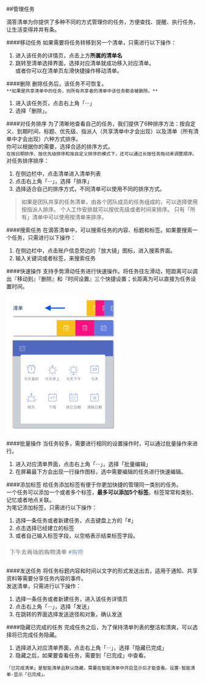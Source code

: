 ##管理任务

滴答清单为你提供了多种不同的方式管理你的任务，方便查找、提醒、执行任务，让生活变得井井有条。

####移动任务
如果需要将任务转移到另一个清单，只需进行以下操作：
1. 进入该任务的详情页，点击上方**所属的清单名**
2. 跳转至清单选择界面，选择对应清单就成功移入对应清单。
<br >或者你可以在清单页左滑快捷操作移动清单。

####删除
删除任务后，该任务不可恢复。
<br>`**如果是共享清单中的任务，则所有共享者的清单中该任务都会被删除。**`
1. 进入该任务页，点击右上角「···」
2. 选择「删除」。

####对任务排序
为了清晰地查看自己的任务，我们提供了6种排序方法：按自定义、到期时间、标题、优先级、指派人（共享清单中才会出现）以及清单（所有清单中才会出现）六种方式排序。
<br >你可以根据你的需要，选择合适的排序方式。
<br >`在按日期排序、按优先级排序和按自定义排序的模式下，还可以通过长按任务拖动来调整顺序。`
<br >对任务排序排序：
1. 在侧边栏中，点击清单进入清单列表
2. 点击右上角「···」，选择「排序」
3. 选择适合自己的排序方式，不同清单可以使用不同的排序方式。
>如果是团队共享的任务清单，由各个团队成员的任务组成的，可以选择使用按指派人排序。
>个人工作安排就可以按优先级或者时间来排序。
>只有「所有」清单中可以使用按清单来排序。

####搜索任务
在滴答清单中，可以搜索任务的内容、标题和标签。如果要搜索一个任务，只需进行以下操作：
1. 在侧边栏中，点击账户信息旁边的「放大镜」图标，进入搜索界面。
2. 输入关键词或者标签，来搜索任务

####快速操作
支持手势滑动任务进行快速操作。将任务往左滑动，短距离可以调出『移动到』『删除』和『时间设置』三个快捷设置；长距离为可以直接为任务设置时间。

<img src="../images/images_ios2.6/image4301.png" title="滑动" width="300" />

####批量操作
当任务较多，需要进行相同的设置操作时，可以通过批量操作来进行。
1. 进入对应清单界面，点击右上角「···」，选择「批量编辑」
2. 在屏幕最下方会出现一行操作图标，选中需要编辑的任务进行快速编辑。

####添加标签
给任务添加标签有便于你更加快捷的管理同一类别的任务。
<br >一个任务可以添加一个或者多个标签，**最多可以添加5个标签**。标签常常和类别、记忆或者地点关联。
<br >为笔记添加标签，只需进行以下操作：
1. 选择一条任务或者新建任务，点击键盘上方的「#」
2. 点击选择已经建立的标签
3. 或者自己输入标签字段，以空格表示结束标签字段。

<img src="../images/image4307.jpg" title="标签举例" width="300"/>

####发送任务
将任务标题内容和时间以文字的形式发送出去，适用于通知、共享资料等需要分享任务内容的事件。
<br >发送清单，只需进行以下操作：
1. 选择一条任务或者新建任务，进入该任务详情页
2. 点击右上角「···」，选择「发送」
3. 在跳转的界面选择发送途径和对象，确认发送

####隐藏已完成的任务
完成任务之后，为了保持清单列表的整洁和清爽，可以选择将已完成任务隐藏。
1. 选择进入对应清单界面，点击右上角「···」，选择「隐藏已完成」
2. 隐藏之后，如果要查看任务，需要到「已完成」中查看。

```「已完成清单」是智能清单且默认隐藏，需要在智能清单中开启显示后才能查看。设置-智能清单-显示「已完成」。```


